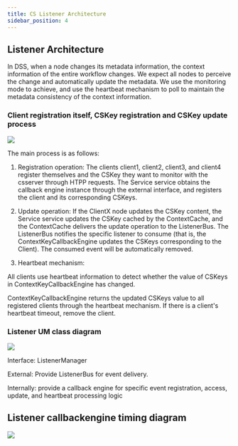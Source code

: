 ```yaml
---
title: CS Listener Architecture
sidebar_position: 4
---
```

## **Listener Architecture**

In DSS, when a node changes its metadata information, the context information of the entire workflow changes. We expect all nodes to perceive the change and automatically update the metadata. We use the monitoring mode to achieve, and use the heartbeat mechanism to poll to maintain the metadata consistency of the context information.

### **Client registration itself, CSKey registration and CSKey update process**

![](/Images/Architecture/Public_Enhancement_Service/ContextService/linkis-contextservice-listener-01.png)

The main process is as follows:

1. Registration operation: The clients client1, client2, client3, and client4 register themselves and the CSKey they want to monitor with the csserver through HTPP requests. The Service service obtains the callback engine instance through the external interface, and registers the client and its corresponding CSKeys.

2. Update operation: If the ClientX node updates the CSKey content, the Service service updates the CSKey cached by the ContextCache, and the ContextCache delivers the update operation to the ListenerBus. The ListenerBus notifies the specific listener to consume (that is, the ContextKeyCallbackEngine updates the CSKeys corresponding to the Client). The consumed event will be automatically removed.

3. Heartbeat mechanism:

All clients use heartbeat information to detect whether the value of CSKeys in ContextKeyCallbackEngine has changed.

ContextKeyCallbackEngine returns the updated CSKeys value to all registered clients through the heartbeat mechanism. If there is a client's heartbeat timeout, remove the client.

### **Listener UM class diagram**

![](/Images/Architecture/Public_Enhancement_Service/ContextService/linkis-contextservice-listener-02.png)

Interface: ListenerManager

External: Provide ListenerBus for event delivery.

Internally: provide a callback engine for specific event registration, access, update, and heartbeat processing logic

## **Listener callbackengine timing diagram**

![](/Images/Architecture/Public_Enhancement_Service/ContextService/linkis-contextservice-listener-03.png)